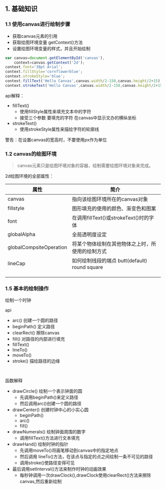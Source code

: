 ## 1. 基础知识

### 1.1 使用canvas进行绘制步骤

* 获取canvas元素的引用
* 获取绘图环境变量 getContext()方法
* 设置绘图环境变量的样式，并且开始绘制

```js
var canvas=document.getElementById('canvas'),
    context=canvas.getContext('2d');
context.font='38pt Arial';
context.fillStyle='cornflowerblue';
context.strokeStyle='blue';
context.fillText('Hello Canvas',canvas.width/2-150,canvas.height/2+15);
context.strokeText('Hello Canvas',canvas.width/2-150,canvas.height/2+15);
```

api解释：

* fillText() 
  * 使用fillStyle属性来填充文本中的字符
  * 接受三个参数 要填充的字符 在canvas中显示文办的横纵坐标
* strokeText()
  * 使用strokeStyle属性来描绘字符的轮廓线

警告：在设置canvas的宽高时，不要使用px作为单位

### 1.2 canvas的绘图环境

> canvas元素只是绘图环境对象的容器，绘制需要绘图环境对象来完成。

2d绘图环境的全部属性：

| 属性                    | 简介                                             |
| ----------------------- | ------------------------------------------------ |
| canvas                  | 指向该绘图环境所在的canvas对象                   |
| fillstyle               | 图形填充的使用的颜色、渐变色和图案               |
| font                    | 在调用fillText()或strokeText()时的字体           |
| globalAlpha             | 全局透明度设定                                   |
| globalCompsiteOperation | 将某个物体绘制在其他物体之上时，所使用的绘制方式 |
| lineCap                 | 如何绘制线段的端点 butt(default) round square    |
|                         |                                                  |
|                         |                                                  |
|                         |                                                  |



### 1.5 基本的绘制操作

绘制一个时钟

api

* arc() 创建一个圆的路径
* beginPath()  定义路径
* clearRect() 擦除canvas
* fill() 对路径的内部进行填充
* fillText() 
* lineTo()
* moveTo()
* stroke()  描绘路径的边缘

```js
	
```



函数解释

* drawCircle() 绘制一个表示钟面的圆
  * 先调用beginPath()来定义路径
  * 然后调用arc()创建一个圆的路径
* drawCenter() 创建时钟中心的小实心圆
  * beginPath()
  * arc()
  * fill() 
* drawNumerals() 绘制钟面周围的数字
  * 调用fillText()方法进行文本填充
* drawHand() 绘制时钟的指针
  * 先调用moveTo()将画笔移动到canvas中的指定地点
  * 然后调用 lineTo()方法，在该点与指定的点之间绘制一条不可见的路径
  * 调用stroke()使路径变得可见
* 最后调用setInterval()方法来制作时钟的动画效果
  * 每秒钟调用一次drawClock(),drawClock使用clearRect()方法来擦除canvas,然后重新绘制

























































